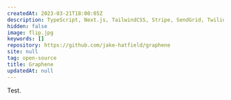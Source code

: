 ```yaml
---
createdAt: 2023-03-21T18:00:05Z
description: TypeScript, Next.js, TailwindCSS, Stripe, SendGrid, Twilio, Vitest, Playwright, Vercel
hidden: false
image: flip.jpg
keywords: []
repository: https://github.com/jake-hatfield/graphene
site: null
tag: open-source
title: Graphene
updatedAt: null
---
```


Test.
